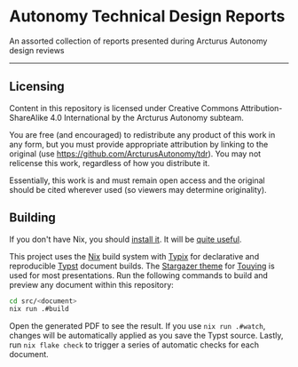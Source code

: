 <!-- markdownlint-disable MD013 -->

# Autonomy Technical Design Reports

An assorted collection of reports presented during Arcturus Autonomy design reviews

---

## Licensing

Content in this repository is licensed under Creative Commons Attribution-ShareAlike 4.0 International by the Arcturus Autonomy subteam.

You are free (and encouraged) to redistribute any product of this work in any form, but you must provide appropriate attribution by linking to the original (use <https://github.com/ArcturusAutonomy/tdr>). You may not relicense this work, regardless of how you distribute it.

Essentially, this work is and must remain open access and the original should be cited wherever used (so viewers may determine originality).

## Building

If you don't have Nix, you should [install it](https://github.com/DeterminateSystems/nix-installer). It will be [quite useful](https://github.com/orgs/ArcturusNavigation/repositories?q=lang%3Anix&type=all).

This project uses the [Nix](https://nixos.org) build system with [Typix](https://loqusion.github.io/typix/) for declarative and reproducible [Typst](https://typst.app/) document builds. The [Stargazer theme](https://touying-typ.github.io/docs/themes/stargazer) for [Touying](https://touying-typ.github.io/) is used for most presentations. Run the following commands to build and preview any document within this repository:

```sh
cd src/<document>
nix run .#build
```

Open the generated PDF to see the result. If you use `nix run .#watch`, changes will be automatically applied as you save the Typst source.
Lastly, run `nix flake check` to trigger a series of automatic checks for each document.
